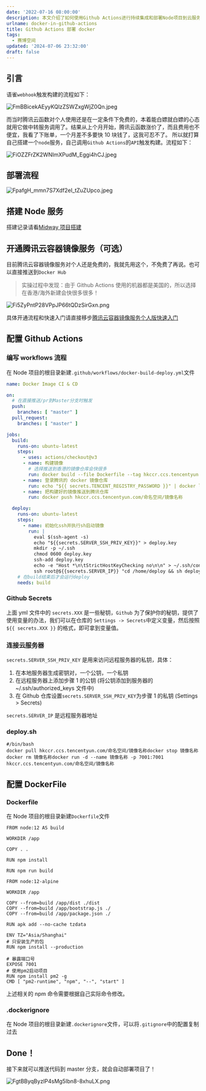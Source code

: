 ```yaml
---
date: '2022-07-16 08:00:00'
description: 本文介绍了如何使用Github Actions进行持续集成和部署Node项目到云服务器的流程。包括搭建Node服务、开通腾讯云容器镜像服务、配置Github Actions以及相关的Docker配置。通过这些步骤，可以实现自动构建和部署项目。
urlname: docker-in-github-actions
title: Github Actions 部署 docker
tags:
  - 赛博空间
updated: '2024-07-06 23:32:00'
draft: false
---
```


## 引言


语雀`webhook`触发构建的流程如下：


![FmBBicekAEyyKQlzZSWZxgWjZ0Qn.jpeg](https://image.1874.cool/blog/205ed1167b3e03641fee0dcf7c82ea99.jpeg)


而当时腾讯云函数对个人使用还是在一定条件下免费的，本着能白嫖就白嫖的心态就用它做中转服务调用了。结果从上个月开始，腾讯云函数涨价了，而且费用也不便宜，我看了下账单，一个月差不多要快 10 块钱了，这我可忍不了。 所以就打算自己搭建一个`node`服务，自己调用`Github Actions`的`API`触发构建。流程如下：


![FiOZZFrZK2WNImXPudM_Eggi4hCJ.jpeg](https://image.1874.cool/blog/d3aacc6be4e8aea7a19e4130346483c7.jpeg)


## 部署流程


![FpafgH_mmn7S7Xdf2eI_tZuZUpco.jpeg](https://image.1874.cool/blog/a27a873bb59b21dd083934b45f300811.jpeg)


## 搭建 Node 服务


搭建记录请看[Midway 项目搭建](https://1874.cool/zbbxv0)


## 开通腾讯云容器镜像服务（可选）


目前腾讯云容器镜像服务对个人还是免费的，我就先用这个，不免费了再说。也可以直接推送到`Docker Hub`


> 实操过程中发现：由于 Github Actions 使用的机器都是美国的，所以选择在香港/海外新建会快很多很多！


![Fi5ZyPntP28VPpJP66tQDzSirGxn.png](https://image.1874.cool/blog/ed62071316d2193973d1cff81ad5c509.png)


具体开通流程和快速入门请直接移步[腾讯云容器镜像服务个人版快速入门](https://cloud.tencent.com/document/product/1141/63910)


## 配置 Github Actions


### 编写 workflows 流程


在 Node 项目的根目录新建`.github/workflows/docker-build-deploy.yml`文件


```yaml
name: Docker Image CI & CD

on:
  # 在直接推送/pr到Master分支时触发
  push:
    branches: [ "master" ]
  pull_request:
    branches: [ "master" ]

jobs:
  build:
    runs-on: ubuntu-latest
    steps:
      - uses: actions/checkout@v3
      - name: 构建镜像
        # 选择推送到香港的镜像仓库会快很多
        run: docker build --file Dockerfile --tag hkccr.ccs.tencentyun.com/命名空间/镜像名称 .
      - name: 登录腾讯的 docker 镜像仓库
        run: echo "${{ secrets.TENCENT_REGISTRY_PASSWORD }}" | docker login hkccr.ccs.tencentyun.com --username=用户名 --password-stdin
      - name: 把构建好的镜像推送到腾讯仓库
        run: docker push hkccr.ccs.tencentyun.com/命名空间/镜像名称

  deploy:
    runs-on: ubuntu-latest
    steps:
      - name: 初始化ssh并执行sh启动镜像
        run: |
          eval $(ssh-agent -s)
          echo "${{secrets.SERVER_SSH_PRIV_KEY}}" > deploy.key
          mkdir -p ~/.ssh
          chmod 0600 deploy.key
          ssh-add deploy.key
          echo -e "Host *\n\tStrictHostKeyChecking no\n\n" > ~/.ssh/config
          ssh root@${{secrets.SERVER_IP}} "cd /home/deploy && sh deploy.sh"
    # 在build结束后才会运行deploy
    needs: build
```


### Github Secrets


上面 yml 文件中的 `secrets.XXX` 是一些秘钥，`Github` 为了保护你的秘钥，提供了使用变量的办法，我们可以在仓库的 `Settings -> Secrets`中定义变量，然后按照 `${{ secrets.XXX }}` 的格式，即可拿到变量值。


### 连接云服务器


`secrets.SERVER_SSH_PRIV_KEY` 是用来访问远程服务器的私钥，具体：

1. 在本地服务器生成密钥对，一个公钥，一个私钥
2. 在远程服务器上添加步骤 1 的公钥 (将公钥添加到服务器的 ~/.ssh/authorized_keys 文件中)
3. 在 Github 仓库设置`secrets.SERVER_SSH_PRIV_KEY`为步骤 1 的私钥 (Settings > Secrets)

`secrets.SERVER_IP` 是远程服务器地址


### deploy.sh


```shell
#/bin/bash
docker pull hkccr.ccs.tencentyun.com/命名空间/镜像名称docker stop 镜像名称docker rm 镜像名称docker run -d --name 镜像名称 -p 7001:7001 hkccr.ccs.tencentyun.com/命名空间/镜像名称
```


## 配置 DockerFile


### Dockerfile


在 Node 项目的根目录新建`Dockerfile`文件


```docker
FROM node:12 AS build

WORKDIR /app

COPY . .

RUN npm install

RUN npm run build

FROM node:12-alpine

WORKDIR /app

COPY --from=build /app/dist ./dist
COPY --from=build /app/bootstrap.js ./
COPY --from=build /app/package.json ./

RUN apk add --no-cache tzdata

ENV TZ="Asia/Shanghai"
# 只安装生产的包
RUN npm install --production

# 暴露端口号
EXPOSE 7001
# 使用pm2启动项目
RUN npm install pm2 -g
CMD [ "pm2-runtime", "npm", "--", "start" ]
```


上述相关的 npm 命令需要根据自己实际命令修改。


### .dockerignore


在 Node 项目的根目录新建`.dockerignore`文件，可以将`.gitignore`中的配置复制过去


## Done！


接下来就可以推送代码到 master 分支，就会自动部署项目了！


![FgtBByqByzlP4sMg5Ibn8-8xhuLX.png](https://image.1874.cool/blog/fe39bd1b9a1da1fc4d1c005ff1a23c90.png)

